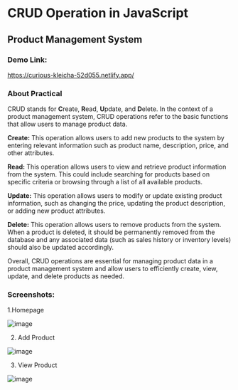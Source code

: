 # CRUD Operation in JavaScript

## Product Management System

### Demo Link:
https://curious-kleicha-52d055.netlify.app/

### About Practical
CRUD stands for **C**reate, **R**ead, **U**pdate, and **D**elete. In the context of a product management system, CRUD operations refer to the basic functions that allow users to manage product data.

**Create:** This operation allows users to add new products to the system by entering relevant information such as product name, description, price, and other attributes.

**Read:** This operation allows users to view and retrieve product information from the system. This could include searching for products based on specific criteria or browsing through a list of all available products.

**Update:** This operation allows users to modify or update existing product information, such as changing the price, updating the product description, or adding new product attributes.

**Delete:** This operation allows users to remove products from the system. When a product is deleted, it should be permanently removed from the database and any associated data (such as sales history or inventory levels) should also be updated accordingly.

Overall, CRUD operations are essential for managing product data in a product management system and allow users to efficiently create, view, update, and delete products as needed.


### Screenshots: 
1.Homepage

![image](https://i.ibb.co/7zWt3WB/Screenshot-from-2023-03-03-10-57-37.png)

2. Add Product

![image](https://i.ibb.co/t3tVktY/Screenshot-from-2023-03-03-11-28-23.png)

3. View Product

![image](https://i.ibb.co/5MpJb5g/Screenshot-from-2023-03-03-11-29-34.png)

